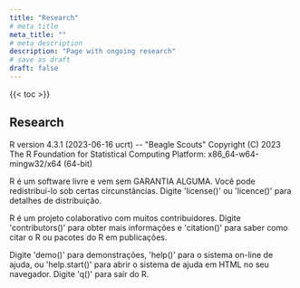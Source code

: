 ```yaml
---
title: "Research"
# meta title
meta_title: ""
# meta description
description: "Page with ongoing research"
# save as draft
draft: false
---
```


{{< toc >}}

## Research


R version 4.3.1 (2023-06-16 ucrt) -- "Beagle Scouts"
Copyright (C) 2023 The R Foundation for Statistical Computing
Platform: x86_64-w64-mingw32/x64 (64-bit)

R é um software livre e vem sem GARANTIA ALGUMA.
Você pode redistribuí-lo sob certas circunstâncias.
Digite 'license()' ou 'licence()' para detalhes de distribuição.

R é um projeto colaborativo com muitos contribuidores.
Digite 'contributors()' para obter mais informações e
'citation()' para saber como citar o R ou pacotes do R em publicações.

Digite 'demo()' para demonstrações, 'help()' para o sistema on-line de ajuda,
ou 'help.start()' para abrir o sistema de ajuda em HTML no seu navegador.
Digite 'q()' para sair do R.
